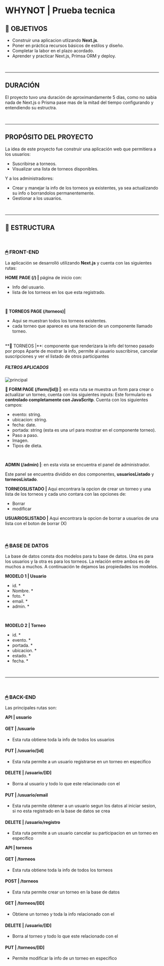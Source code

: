 

# **WHYNOT** | Prueba tecnica

## **📌 OBJETIVOS**

-  Construir una aplicacion utlizando **Next.js**.
-  Poner en práctica recursos básicos de estilos y diseño.
-  Completar la labor en el plazo acordado.
-  Aprender y practicar Next.js, Primsa ORM y deploy.

<br />

---

## **DURACIÓN**

El proyecto tuvo una duración de aproximandamente 5 días, como no sabia nada de Next.js o Prisma pase mas de la mitad del tiempo configurando y entendiendo su estructra.

<br />

---

## **PROPÓSITO DEL PROYECTO**

La idea de este proyecto fue construir una aplicación web que permitiera a los usuarios:
-  Suscribirse a torneos.
-  Visualizar una lista de torneos disponibles.

Y a los administradores:
-  Crear y manejar la info de los torneos ya existentes, ya sea actualizando su info o borrandolos permanentemente.
-  Gestionar a los usuarios.

<br />

---

## **📁 ESTRUCTURA**

<br />

### **🖱 FRONT-END**

La aplicación se desarrolló utilizando **Next.js** y cuenta con las siguientes rutas:

**HOME PAGE (/) |** página de inicio con:

-  Info del usuario.
-  lista de los torneos en los que esta registrado.

<br />

**📍 TORNEOS PAGE (/torneos)|**

-  Aqui se muestran todos los torneos existentes.
-  cada torneo que aparece es una iteracion de un componente llamado torneo.

<br />
**📍 TORNEOS |**: componente que renderizara la info del torneo pasado por props
Aparte de mostrar la info, permite al usuario suscribirse, cancelar suscripciones y ver el listado de otros participantes

##### FILTROS APLICADOS

![principal](capturas/Captura484.png)
<br />

**📍 FORM PAGE (/form/[id]) |**: en esta ruta se muestra un form para crear o actualizar un torneo, cuenta con los siguientes inputs:
Este formulario es **controlado completamente con JavaScritp**. Cuenta con los siguientes campos:

-  evento: string.
-  ubicacion: string.
-  fecha: date.
-  portada: string (esta es una url para mostrar en el componente torneo).
-  Paso a paso.
-  Imagen.
-  Tipos de dieta.

<br />

**ADMIN (/admin) |**: en esta vista se encuentra el panel de administrador.

Este panel se encuentra dividido en dos componentes, **usuariosListado** y **torneosListado**.

**TORNEOSLISTADO |**
Aqui encontrara la opcion de crear un torneo y una lista de los torneos y cada uno contara con las opciones de:

-  Borrar
-  modificar
  
**USUARIOSLISTADO |** Aqui encontrara la opcion de borrar a usuarios de una lista con el boton de borrar (X)

<br />

### **🖱 BASE DE DATOS**

La base de datos consta dos modelos para tu base de datos. Una es para los usuarios y la otra es para los torneos. La relación entre ambos es de muchos a muchos. A continuación te dejamos las propiedades los modelos.

**MODELO 1 | Usuario**

-  id. \*
-  Nombre. \*
-  foto. \*
-  email. \*
-  admin. \*

<br />

**MODELO 2 | Torneo**

-  id. \*
-  evento. \*
-  portada. \*
-  ubicacion. \*
-  estado. \*
-  fecha. \*

<br />

---

<br />

### **🖱 BACK-END**

Las principales rutas son:

**API | usuario**

#### **GET | /usuario**

-  Esta ruta obtiene toda la info de todos los usuarios

#### **PUT | /usuario/[id]**

-  Esta ruta permite a un usuario registrarse en un torneo en especifico

#### **DELETE | /usuario/[ID]**

-  Borra al usuario y todo lo que este relacionado con el

#### **PUT | /usuario/email**

-  Esta ruta permite obtener a un usuario segun los datos al iniciar sesion, si no esta registrado en la base de datos se crea

#### **DELETE | /usuario/registro**

-  Esta ruta permite a un usuario cancelar su participacion en un torneo en especifico

**API | torneos**

#### **GET | /torneos**

-  Esta ruta obtiene toda la info de todos los torneos

#### **POST | /torneos**

-  Esta ruta permite crear un torneo en la base de datos

#### **GET | /torneos/[ID]**

-  Obtiene un torneo y toda la info relacionado con el

#### **DELETE | /usuario/[ID]**

-  Borra al torneo y todo lo que este relacionado con el

#### **PUT | /torneos/[ID]**

-  Permite modificar la info de un torneo en especifico


<div align="center">
<img src="./cooking.png" alt="" />
</div>
